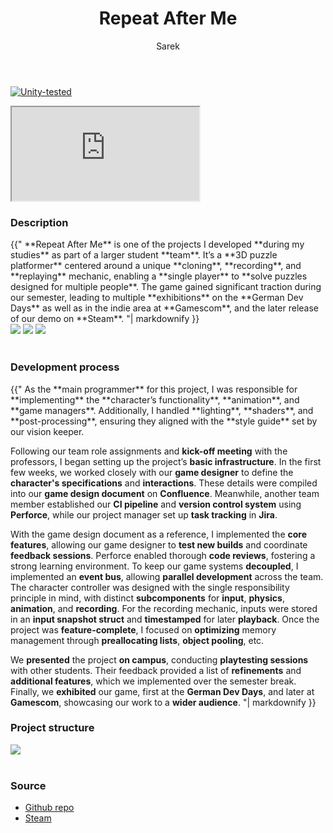 ﻿---
title: Repeat After Me
author: Sarek
layout: page
---
[![Unity-tested](https://img.shields.io/badge/Made%20with-Unity%20-%23000000.svg?&logo=unity)](https://unity.com)

<iframe src="https://www.youtube.com/embed/Dwql-KgXfdE?si=jU_M9EeAFab1Xar4" allow="autoplay; encrypted-media; fullscreen;"></iframe>
<br>

### Description
<div class="blockText"> {{"
**Repeat After Me** is one of the projects I developed **during my studies** as part of a larger student **team**.
It’s a **3D puzzle platformer** centered around a unique **cloning**, **recording**, and **replaying** mechanic, enabling
a **single player** to **solve puzzles designed for multiple people**. The game gained significant traction during our
semester, leading to multiple **exhibitions** on the **German Dev Days** as well as in the indie area at **Gamescom**,
and the later release of our demo on **Steam**.
"| markdownify }} </div>

<div class="screenshots">
    <img src="../../../assets/images/ram/screenshot1.png">
    <img src="../../../assets/images/ram/screenshot2.png">
    <img src="../../../assets/images/ram/screenshot3.png">
</div>
<br>

### Development process
<div class="blockText"> {{"
As the **main programmer** for this project, I was responsible for **implementing** the **character’s functionality**, **animation**,
and **game managers**. Additionally, I handled **lighting**, **shaders**, and **post-processing**, ensuring they aligned with the **style
guide** set by our vision keeper.

Following our team role assignments and **kick-off meeting** with the professors, I began setting up the project’s
**basic infrastructure**. In the first few weeks, we worked closely with our **game designer** to define the **character's
specifications** and **interactions**. These details were compiled into our **game design document** on **Confluence**. Meanwhile,
another team member established our **CI pipeline** and **version control system** using **Perforce**, while our project manager
set up **task tracking** in **Jira**.

With the game design document as a reference, I implemented the **core features**, allowing our game designer to **test new
builds** and coordinate **feedback sessions**. Perforce enabled thorough **code reviews**, fostering a strong learning
environment. To keep our game systems **decoupled**, I implemented an **event bus**, allowing **parallel development** across the
team. The character controller was designed with the single responsibility principle in mind, with distinct
**subcomponents** for **input**, **physics**, **animation**, and **recording**. For the recording mechanic, inputs were stored in an **input
snapshot struct** and **timestamped** for later **playback**. Once the project was **feature-complete**, I focused on **optimizing** memory
management through **preallocating lists**, **object pooling**, etc.

We **presented** the project **on campus**, conducting **playtesting sessions** with other students. Their feedback provided a
list of **refinements** and **additional features**, which we implemented over the semester break. Finally, we **exhibited** our
game, first at the **German Dev Days**, and later at **Gamescom**, showcasing our work to a **wider audience**.
"| markdownify }} </div>

### Project structure
<div class="structure">
    <img src="../../../assets/images/ram/structure.png">
</div>
<br>

### Source
* [Github repo](https://github.com/sareklambert/repeat-after-me)
* [Steam](https://store.steampowered.com/app/2470830/Repeat_After_Me/)